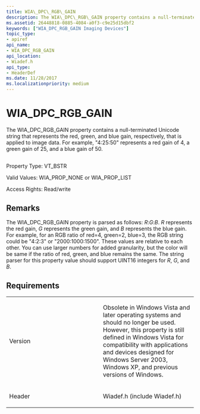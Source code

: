 ```yaml
---
title: WIA\_DPC\_RGB\_GAIN
description: The WIA\_DPC\_RGB\_GAIN property contains a null-terminated Unicode string that represents the red, green, and blue gain, respectively, that is applied to image data.
ms.assetid: 26448818-0885-4084-a0f3-c9e25d15dbf2
keywords: ["WIA_DPC_RGB_GAIN Imaging Devices"]
topic_type:
- apiref
api_name:
- WIA_DPC_RGB_GAIN
api_location:
- Wiadef.h
api_type:
- HeaderDef
ms.date: 11/28/2017
ms.localizationpriority: medium
---
```


# WIA\_DPC\_RGB\_GAIN


The WIA\_DPC\_RGB\_GAIN property contains a null-terminated Unicode string that represents the red, green, and blue gain, respectively, that is applied to image data. For example, "4:25:50" represents a red gain of 4, a green gain of 25, and a blue gain of 50.

## <span id="ddk_wia_dpc_rgb_gain_si"></span><span id="DDK_WIA_DPC_RGB_GAIN_SI"></span>


Property Type: VT\_BSTR

Valid Values: WIA\_PROP\_NONE or WIA\_PROP\_LIST

Access Rights: Read/write

Remarks
-------

The WIA\_DPC\_RGB\_GAIN property is parsed as follows: *R*:*G*:*B*. *R* represents the red gain, *G* represents the green gain, and *B* represents the blue gain. For example, for an RGB ratio of red=4, green=2, blue=3, the RGB string could be "4:2:3" or "2000:1000:1500". These values are relative to each other. You can use larger numbers for added granularity, but the color will be same if the ratio of red, green, and blue remains the same. The string parser for this property value should support UINT16 integers for *R*, *G*, and *B*.

Requirements
------------

<table>
<colgroup>
<col width="50%" />
<col width="50%" />
</colgroup>
<tbody>
<tr class="odd">
<td><p>Version</p></td>
<td><p>Obsolete in Windows Vista and later operating systems and should no longer be used. However, this property is still defined in Windows Vista for compatibility with applications and devices designed for Windows Server 2003, Windows XP, and previous versions of Windows.</p></td>
</tr>
<tr class="even">
<td><p>Header</p></td>
<td>Wiadef.h (include Wiadef.h)</td>
</tr>
</tbody>
</table>

 

 





